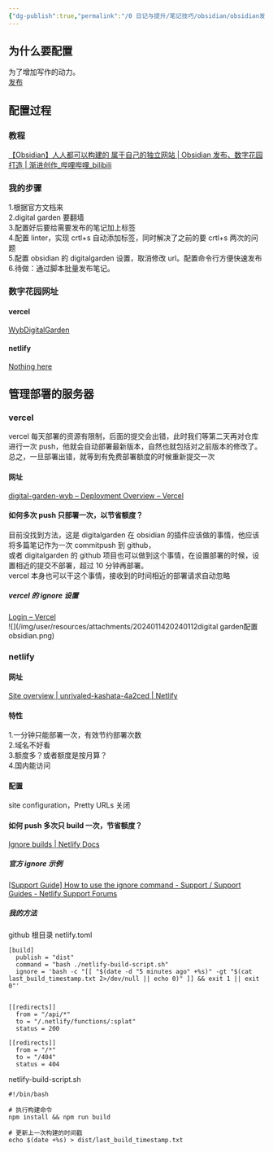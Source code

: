 ```yaml
---
{"dg-publish":true,"permalink":"/0 日记与提升/笔记技巧/obsidian/obsidian发布/20240112digital garden配置obsidian/","title":"20240112digital garden配置obsidian"}
---
```



## 为什么要配置
为了增加写作的动力。  
[发布](../../发布.md)
## 配置过程
### 教程
[【Obsidian】人人都可以构建的 属于自己的独立网站 | Obsidian 发布、数字花园打造 | 渐进创作\_哔哩哔哩\_bilibili](https://www.bilibili.com/video/BV1HF411173m/?spm_id_from=333.1007.tianma.4-3-13.click&vd_source=20cb3e7c6ad3d64f0eb2d763ff005080)
### 我的步骤
1.根据官方文档来  
2.digital garden 要翻墙  
3.配置好后要给需要发布的笔记加上标签  
4.配置 linter，实现 crtl+s 自动添加标签，同时解决了之前的要 crtl+s 两次的问题  
5.配置 obsidian 的 digitalgarden 设置，取消修改 url。配置命令行方便快速发布  
6.待做：通过脚本批量发布笔记。
### 数字花园网址
#### vercel
[WybDigitalGarden](https://digital-garden-wyb.vercel.app/)  
#### netlify
[Nothing here](https://unrivaled-kashata-4a2ced.netlify.app/)
## 管理部署的服务器
###  vercel 
vercel 每天部署的资源有限制，后面的提交会出错，此时我们等第二天再对仓库进行一次 push，他就会自动部署最新版本，自然也就包括对之前版本的修改了。  
总之，一旦部署出错，就等到有免费部署额度的时候重新提交一次
#### 网址
[digital-garden-wyb – Deployment Overview – Vercel](https://vercel.com/wangyubos-projects-007ecc20/digital-garden-wyb/5G4Sw6bj97Qg8hLdzCSgHmpQZMrc)
#### 如何多次 push 只部署一次，以节省额度？
目前没找到方法，这是 digitalgarden 在 obsidian 的插件应该做的事情，他应该将多篇笔记作为一次 commitpush 到 github，  
或者 digitalgarden 的 github 项目也可以做到这个事情，在设置部署的时候，设置相近的提交不部署，超过 10 分钟再部署。  
vercel 本身也可以干这个事情，接收到的时间相近的部署请求自动忽略
##### vercel 的 ignore 设置
[Login – Vercel](https://vercel.com/wangyubos-projects-007ecc20/digital-garden-wyb/settings/git)  
![](/img/user/resources/attachments/2024011420240112digital garden配置obsidian.png)
### netlify
#### 网址
[Site overview | unrivaled-kashata-4a2ced | Netlify](https://app.netlify.com/sites/unrivaled-kashata-4a2ced/overview)
#### 特性
1.一分钟只能部署一次，有效节约部署次数  
2.域名不好看  
3.额度多？或者额度是按月算？  
4.国内能访问
#### 配置
site configuration，Pretty URLs 关闭
#### 如何 push 多次只 build 一次，节省额度？
[Ignore builds | Netlify Docs](https://docs.netlify.com/configure-builds/ignore-builds/)
##### 官方 ignore 示例
[[Support Guide] How to use the ignore command - Support / Support Guides - Netlify Support Forums](https://answers.netlify.com/t/support-guide-how-to-use-the-ignore-command/37517)
##### 我的方法
github 根目录 netlify.toml
```
[build]
  publish = "dist"
  command = "bash ./netlify-build-script.sh"
  ignore = 'bash -c "[[ "$(date -d "5 minutes ago" +%s)" -gt "$(cat last_build_timestamp.txt 2>/dev/null || echo 0)" ]] && exit 1 || exit 0"'
  

[[redirects]]
  from = "/api/*"
  to = "/.netlify/functions/:splat"
  status = 200

[[redirects]]
  from = "/*"
  to = "/404"
  status = 404
```
netlify-build-script.sh
```
#!/bin/bash

# 执行构建命令
npm install && npm run build

# 更新上一次构建的时间戳
echo $(date +%s) > dist/last_build_timestamp.txt
```